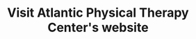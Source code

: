 ---
title: Visit Atlantic Physical Therapy Center's website
description: Atlantic Physical Therapy Center logo
img: /img/clients/aptc.png
link: http://www.atlanticptcenter.com/
---